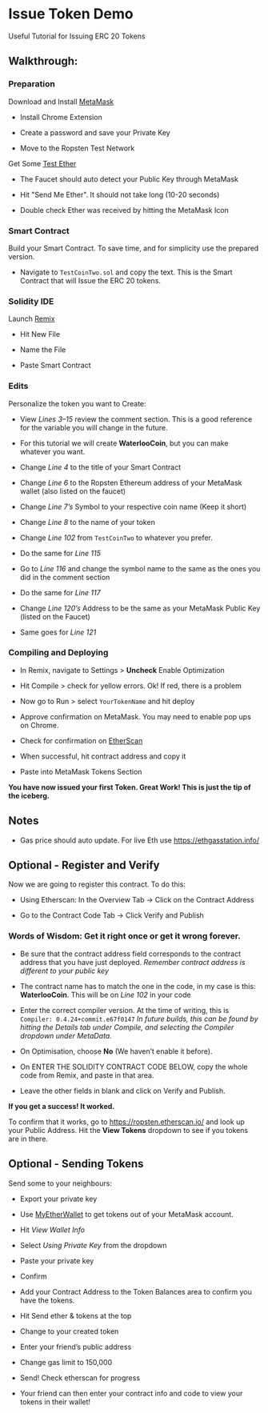 # Issue Token Demo

Useful Tutorial for Issuing ERC 20 Tokens

## Walkthrough:

### Preparation

Download and Install [MetaMask](https://metamask.io)

  - Install Chrome Extension
  
  - Create a password and save your Private Key
  
  - Move to the Ropsten Test Network
 
Get Some [Test Ether](https://faucet.metamask.io/)

  - The Faucet should auto detect your Public Key through MetaMask
  
  - Hit "Send Me Ether". It should not take long (10-20 seconds)
  
  - Double check Ether was received by hitting the MetaMask Icon
  
  
### Smart Contract

Build your Smart Contract. To save time, and for simplicity use the prepared version.

  - Navigate to ```TestCoinTwo.sol``` and copy the text. This is the Smart Contract that will Issue the ERC 20 tokens.
  
### Solidity IDE
Launch [Remix](http://remix.ethereum.org)

  - Hit New File
  
  - Name the File
  
  - Paste Smart Contract
  
### Edits
Personalize the token you want to Create:

  - View *Lines 3–15* review the comment section. This is a good reference for the variable you will change in the future.
  
  - For this tutorial we will create **WaterlooCoin**, but you can make whatever you want.
  
  - Change *Line 4* to the title of your Smart Contract
  
  - Change *Line 6* to the Ropsten Ethereum address of your MetaMask wallet (also listed on the faucet)
  
  - Change *Line 7’s* Symbol to your respective coin name (Keep it short)
  
  - Change *Line 8* to the name of your token
  
  - Change *Line 102* from ```TestCoinTwo``` to whatever you prefer.
  
  - Do the same for *Line 115*
  
  - Go to *Line 116* and change the symbol name to the same as the ones you did in the comment section
  
  - Do the same for *Line 117*
  
  - Change *Line 120’s* Address to be the same as your MetaMask Public Key (listed on the Faucet)
  
  - Same goes for *Line 121*

### Compiling and Deploying
  -	In Remix, navigate to Settings > **Uncheck** Enable Optimization
  
  - Hit Compile > check for yellow errors. Ok! If red, there is a problem
  
  - Now go to Run > select ```YourTokenName``` and hit deploy
  
  - Approve confirmation on MetaMask. You may need to enable pop ups on Chrome.
  
  - Check for confirmation on [EtherScan](https://ropsten.etherscan.io/)
  
  - When successful, hit contract address and copy it
  
  - Paste into MetaMask Tokens Section

**You have now issued your first Token. Great Work! This is just the tip of the iceberg.**

## Notes

  - Gas price should auto update. For live Eth use https://ethgasstation.info/ 

## Optional - Register and Verify

Now we are going to register this contract. To do this:

  - Using Etherscan: In the Overview Tab → Click on the Contract Address
  
  - Go to the Contract Code Tab → Click Verify and Publish

### Words of Wisdom: Get it right once or get it wrong forever.

  - Be sure that the contract address field corresponds to the contract address that you have just deployed. 
    *Remember contract address is different to your public key*
    
  - The contract name has to match the one in the code, in my case is this: **WaterlooCoin**. This will be on *Line 102* in     your code
  
  - Enter the correct compiler version. At the time of writing, this is ```Compiler: 0.4.24+commit.e67f0147```
  *In future builds, this can be found by hitting the Details tab under Compile, and selecting the Compiler dropdown under      MetaData.*
  
  - On Optimisation, choose **No** (We haven’t enable it before).
  
  - On ENTER THE SOLIDITY CONTRACT CODE BELOW, copy the whole code from Remix, and paste in that area.
  
  - Leave the other fields in blank and click on Verify and Publish.
  
**If you get a success! It worked.**

To confirm that it works, go to https://ropsten.etherscan.io/ and look up your Public Address. Hit the **View Tokens** dropdown to see if you tokens are in there.

## Optional - Sending Tokens

Send some to your neighbours:

  -	Export your private key
  
  - Use [MyEtherWallet](https://www.myetherwallet.com/) to get tokens out of your MetaMask account.
  
  - Hit *View Wallet Info*
  
  - Select *Using Private Key* from the dropdown
  
  - Paste your private key
  
  - Confirm
  
  - Add your Contract Address to the Token Balances area to confirm you have the tokens.
  
  - Hit Send ether & tokens at the top
  
  -	Change to your created token
  
  -	Enter your friend’s public address
  
  -	Change gas limit to 150,000
  
  -	Send! Check etherscan for progress
  
  -	Your friend can then enter your contract info and code to view your tokens in their wallet!

